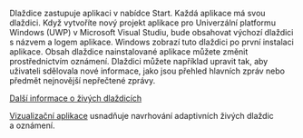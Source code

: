 ﻿Dlaždice zastupuje aplikaci v nabídce Start. Každá aplikace má svou dlaždici. Když vytvoříte nový projekt aplikace pro Univerzální platformu Windows (UWP) v Microsoft Visual Studiu, bude obsahovat výchozí dlaždici s názvem a logem aplikace. Windows zobrazí tuto dlaždici po první instalaci aplikace. Obsah dlaždice nainstalované aplikace můžete změnit prostřednictvím oznámení. Dlaždici můžete například upravit tak, aby uživateli sdělovala nové informace, jako jsou přehled hlavních zpráv nebo předmět nejnovější nepřečtené zprávy.

[Další informace o živých dlaždicích](https://docs.microsoft.com/en-us/windows/uwp/controls-and-patterns/tiles-and-notifications-creating-tiles)

[Vizualizační aplikace](https://docs.microsoft.com/en-us/windows/uwp/controls-and-patterns/tiles-and-notifications-notifications-visualizer) usnadňuje navrhování adaptivních živých dlaždic a oznámení.
